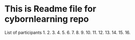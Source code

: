 # This is Readme file for cybornlearning repo
List of participants
1.
2.
3.
4.
5.
6.
7.
8.
9.
10.
11.
12.
13.
14.
15.
16.
